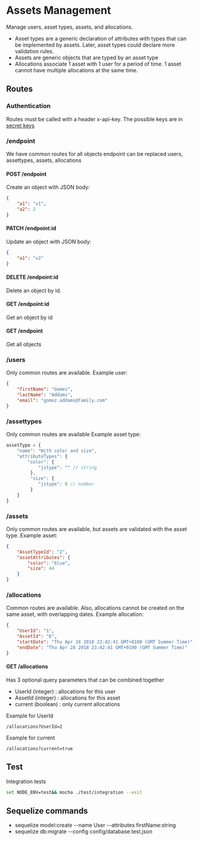 # Assets Management

Manage users, asset types, assets, and allocations.
- Asset types are a generic declaration of attributes with types that can be implemented by assets.
Later, asset types could declare more validation rules.
- Assets are generic objects that are typed by an asset type
- Allocations associate 1 asset with 1 user for a period of time.
1 asset cannot have multiple allocations at the same time.

## Routes

### Authentication

Routes must be called with a header x-api-key.
The possible keys are in [secret keys](https://github.com/AlexPavy/AssetsManagement/blob/master/config/secret_keys.json)

### /endpoint
We have common routes for all objects
endpoint can be replaced users, assettypes, assets, allocations

#### POST /endpoint
Create an object with JSON body:
```json
{
	"a1": "v1",
	"a2": 2
}
```

#### PATCH /endpoint:id
Update an object with JSON body:
```json
{
	"a1": "v2"
}
```

#### DELETE /endpoint:id
Delete an object by id.

#### GET /endpoint:id
Get an object by id

#### GET /endpoint
Get all objects

### /users
Only common routes are available.
Example user:
```json
{
	"firstName": "Gomez",
	"lastName": "Addams",
	"email": "gomez.addams@family.com"
}
```

### /assettypes
Only common routes are available
Example asset type:
```js
assetType = {
    "name": "With color and size",
    "attributeTypes": {
        "color": {
            "jstype": "" // string
         },
         "size": {
            "jstype": 0 // number
         }
    }
}
```

### /assets
Only common routes are available, but assets are validated with the asset type.
Example asset:
```json
{
	"AssetTypeId": "2",
	"assetAttributes": {
		"color": "blue",
		"size": 44
	}
}
```

### /allocations
Common routes are available.
Also, allocations cannot be created on the same asset, with overlapping dates.
Example allocation:
```json
{
	"UserId": "1",
	"AssetId": "6",
	"startDate": "Thu Apr 24 2018 23:42:41 GMT+0100 (GMT Summer Time)",
	"endDate": "Thu Apr 28 2018 23:42:41 GMT+0100 (GMT Summer Time)"
}
```

#### GET /allocations
Has 3 optional query parameters that can be combined together
- UserId (integer) : allocations for this user
- AssetId (integer) : allocations for this asset
- current (boolean) : only current allocations

Example for UserId
```http request
/allocations?UserId=2
```
Example for current
```http request
/allocations?current=true
```

## Test

Integration tests
```bash
set NODE_ENV=test&& mocha ./test/integration --exit
```

## Sequelize commands

- sequelize model:create --name User --attributes firstName:string
- sequelize db:migrate --config config/database.test.json